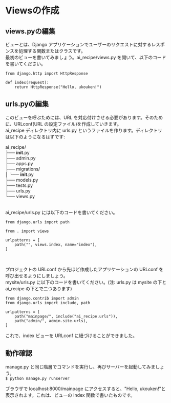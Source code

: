 # Viewsの作成

## views.pyの編集

ビューとは、Django アプリケーションでユーザーのリクエストに対するレスポンスを処理する関数またはクラスです。<br>
最初のビューを書いてみましょう。ai_recipe/views.py を開いて、以下のコードを書いてください。<br>

```
from django.http import HttpResponse

def index(request):
    return HttpResponse("Hello, ukouken!")
```

## urls.pyの編集

このビューを呼ぶためには、URL を対応付けさせる必要があります。そのために、URLconf(URL の設定ファイル)を作成していきます。<br>
ai_recipe ディレクトリ内に urls.py というファイルを作ります。ディレクトリは以下のようになるはずです:<br>

ai_recipe/  
├── __init__.py  
├── admin.py  
├── apps.py  
├── migrations/  
│ └── __init__.py  
├── models.py  
├── tests.py  
├── urls.py  
└── views.py  
<br>

ai_recipe/urls.py には以下のコードを書いてください。<br>

```
from django.urls import path

from . import views

urlpatterns = [
    path("", views.index, name="index"),
]
```
<br>

プロジェクトの URLconf から先ほど作成したアプリケーションの URLconf を呼び出せるようにしましょう。<br>
mysite/urls.py に以下のコードを書いてください。(注: urls.py は mysite の下と ai_recipe の下とで二つあります)<br>

```
from django.contrib import admin
from django.urls import include, path

urlpatterns = [
    path("mainpage/", include("ai_recipe.urls")),
    path("admin/", admin.site.urls),
]
```

これで、index ビューを URLconf に紐づけることができました。<br>

## 動作確認

manage.py と同じ階層でコマンドを実行し、再びサーバーを起動してみましょう。<br>
`$ python manage.py runserver`<br>

ブラウザで localhost:8000/mainpage にアクセスすると、"Hello, ukouken!"と表示されます。これは、ビューの index 関数で書いたものです。

